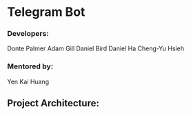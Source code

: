 # Telegram Bot

### Developers:
Donte Palmer
Adam Gill
Daniel Bird
Daniel Ha
Cheng-Yu Hsieh

### Mentored by:
Yen Kai Huang

## Project Architecture:

